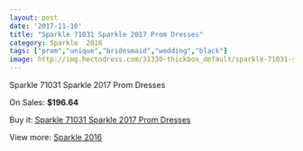 ```yaml
---
layout: post
date: '2017-11-10'
title: "Sparkle 71031 Sparkle 2017 Prom Dresses"
category: Sparkle  2016
tags: ["prom","unique","bridesmaid","wedding","black"]
image: http://img.hectodress.com/31330-thickbox_default/sparkle-71031-sparkle-2012-prom-dresses.jpg
---
```

Sparkle 71031 Sparkle 2017 Prom Dresses

On Sales: **$196.64**
<a href="https://www.hectodress.com/sparkle-2013/14375-sparkle-71031-sparkle-2012-prom-dresses.html"><amp-img layout="responsive" width="600" height="600" src="//img.hectodress.com/31330-thickbox_default/sparkle-71031-sparkle-2012-prom-dresses.jpg" alt="Sparkle 71031 Sparkle 2017 Prom Dresses 0" /></a>

Buy it: [Sparkle 71031 Sparkle 2017 Prom Dresses](https://www.hectodress.com/sparkle-2013/14375-sparkle-71031-sparkle-2012-prom-dresses.html "Sparkle 71031 Sparkle 2017 Prom Dresses")

View more: [Sparkle  2016](https://www.hectodress.com/255-sparkle-2013 "Sparkle  2016")